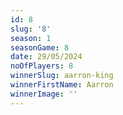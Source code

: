 ```yaml
---
id: 8
slug: '8'
season: 1
seasonGame: 8
date: 29/05/2024
noOfPlayers: 8
winnerSlug: aarron-king
winnerFirstName: Aarron
winnerImage: ''
---
```

